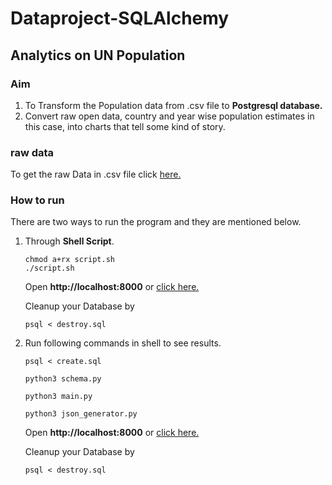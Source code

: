 # Dataproject-SQLAlchemy

## Analytics on UN Population

### Aim

1. To Transform the Population data from .csv file to **Postgresql database.**
2. Convert raw open data, country and year wise population estimates in this case, into charts that tell some kind of story.

### raw data

To get the raw Data in .csv file click [here.](https://datahub.io/core/population-growth-estimates-and-projections/r/population-estimates.csv)

### How to run

There are two ways to run the program and they are mentioned below.

1. Through **Shell Script**.

    ```shell
    chmod a+rx script.sh
    ./script.sh
    ```

    Open __http://localhost:8000__ or [click here.](http://localhost:8000)

    Cleanup your Database by

    ```shell
    psql < destroy.sql
    ```

2. Run following commands in shell to see results.

    ```shell
    psql < create.sql
    ```

    ```shell
    python3 schema.py
    ```

    ```shell
    python3 main.py
    ```

    ```shell
    python3 json_generator.py
    ```

    Open __http://localhost:8000__ or [click here.](http://localhost:8000)

    Cleanup your Database by

    ```shell
    psql < destroy.sql
    ```